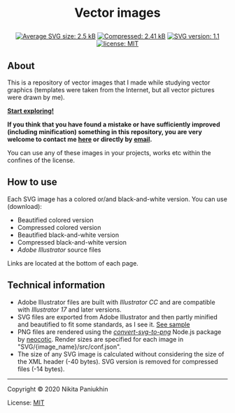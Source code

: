 <h1 class="gp_hidden"><p align="center">Vector images</p></h1>

<div class="badges gp_hidden" align="center">
	<a href="./SVG" title="Average SVG size: 2.5 kB"><img alt="Average SVG size: 2.5 kB" src="https://img.shields.io/static/v1?cacheSeconds=10800&style=flat&label=Average%20SVG%20size&message=2.5%20kB&color=0aa"></a>
	<a href="./SVG" title="Average compressed SVG size: 2.41 kB"><img alt="Compressed: 2.41 kB" src="https://img.shields.io/static/v1?cacheSeconds=10800&style=flat&label=Compressed&message=2.41%20kB&color=bb0"></a>
	<a href="./src/SVG_sample.md" target="_blank" title="SVG version: 1.1"><img alt="SVG version: 1.1" src="https://img.shields.io/static/v1??cacheSeconds=86400&style=flat&label=SVG&message=v1.1&color=orange"></a>
	<a href="http://n-panuhin.info/license.html" target="_blank" title="license: MIT"><img alt="license: MIT" src="https://img.shields.io/static/v1?cacheSeconds=604800&style=flat&label=license&message=MIT&color=informational"></a>
</div>

## About

This is a repository of vector images that I made while studying vector graphics (templates were taken from the Internet, but all vector pictures were drawn by me).

**[Start exploring!](./SVG "See SVG images")**

**If you think that you have found a mistake or have sufficiently improved (including minification) something in this repository, you are very welcome to contact me <a href="http://n-panuhin.info" title="Nikita Panuhin" target="_blank">here</a> or directly by [email](mailto:n.panuhin@mail.ru "Mailto: Nikita Panuhin").**

You can use any of these images in your projects, works etc within the confines of the license.

## How to use

Each SVG image has a colored or/and black-and-white version. You can use (download):

-   Beautified colored version
-   Compressed colored version
-   Beautified black-and-white version
-   Compressed black-and-white version
-   *Adobe Illustrator* source files

Links are located at the bottom of each page.

## Technical information

-   Adobe Illustrator files are built with *Illustrator CC* and are compatible with *Illustrator 17* and later versions.
-   SVG files are exported from Adobe Illustrator and then partly minified and beautified to fit some standards, as I see it. <a href="https://github.com/Nikita-Panyuhin/vector/blob/master/src/SVG_sample.md" title="See SVG file sample" target="_blank">See sample</a>
-   PNG files are rendered using the *<a href="https://github.com/neocotic/convert-svg/tree/master/packages/convert-svg-to-png" title="Node.js: convert-svg-to-png by neocotic" target="_blank">convert-svg-to-png</a>* Node.js package by <a href="https://github.com/neocotic" title="Github user: neocotic" target="_blank">neocotic</a>. Render sizes are specified for each image in "SVG/{image\_name}/src/conf.json".
-   The size of any SVG image is calculated without considering the size of the XML header (-40 bytes). SVG version is removed for compressed files (-14 bytes).

--------------------------------------

Copyright &copy; 2020 Nikita Paniukhin

License: [MIT](http://n-panuhin.info/license.html "Visit n-panuhin.info/license")